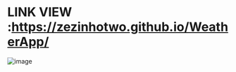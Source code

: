 

# LINK VIEW :https://zezinhotwo.github.io/WeatherApp/


![image](https://github.com/user-attachments/assets/18baeb48-3e0c-4cd7-8bf0-4845f38cd718)
